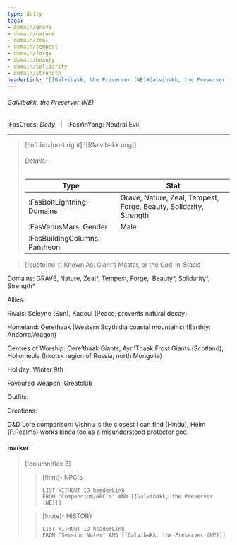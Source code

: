 ```yaml
---
type: deity
tags:
- domain/grave
- domain/nature
- domain/zeal
- domain/tempest
- domain/forge
- domain/beauty
- domain/solidarity
- domain/strength
headerLink: "[[Galvibakk, the Preserver (NE)#Galvibakk, the Preserver (NE)]]"
---
```


###### Galvibakk, the Preserver (NE)
<span class="sub2">:FasCross: *Deity* &nbsp; | &nbsp; :FasYinYang: Neutral Evil</span>
___

> [!infobox|no-t right]
> ![[Galvibakk.png]]
> ###### Details:
> | Type | Stat |
> | ---- | ---- |
> | :FasBoltLightning: Domains | Grave, Nature, Zeal, Tempest, Forge, Beauty, Solidarity, Strength |
> | :FasVenusMars: Gender | Male |
> | :FasBuildingColumns: Pantheon |  |

> [!quote|no-t]
>Known As: Giant’s Master, or the God-in-Stasis

Domains: GRAVE, Nature, Zeal*, Tempest, Forge,  Beauty*, Solidarity*, Strength*

Allies: 

Rivals: Seleyne (Sun), Kadoul (Peace, prevents natural decay)

Homeland: Oerethaak (Western Scythidia coastal mountains) (Earthly: Andorra/Aragon)

Centres of Worship: Oere’thaak Giants, Ayri’Thaak Frost Giants (Scotland), Hollomeula (Irkutsk region of Russia, north Mongolia)

Holiday: Winter 9th 

Favoured Weapon: Greatclub

Outfits: 

Creations: 

D&D Lore comparison: Vishnu is the closest I can find (Hindu), Helm (F.Realms) works kinda too as a misunderstood protector god.

#### marker
> [!column|flex 3]
>> [!hint]-  NPC's
>>```dataview
>>LIST WITHOUT ID headerLink
>>FROM "Compendium/NPC's" AND [[Galvibakk, the Preserver (NE)]] 
>
>>[!note]- HISTORY
>>```dataview
>>LIST WITHOUT ID headerLink
>>FROM "Session Notes" AND [[Galvibakk, the Preserver (NE)]]